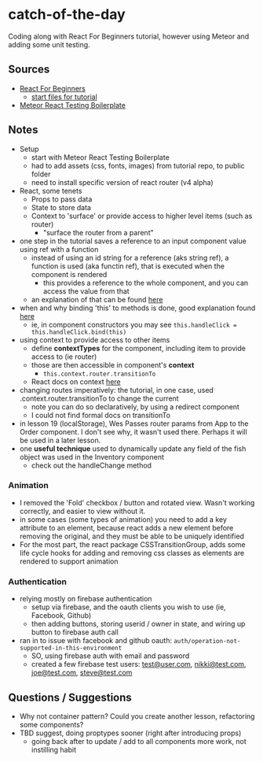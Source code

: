 # catch-of-the-day

Coding along with React For Beginners tutorial, however using Meteor and adding some unit testing.

## Sources
* [React For Beginners](https://reactforbeginners.com/)
    * [start files for tutorial](https://github.com/wesbos/React-For-Beginners-Starter-Files)
* [Meteor React Testing Boilerplate](https://github.com/sjm-practice/meteor-react-testing-bp)

## Notes
* Setup
    * start with Meteor React Testing Boilerplate
    * had to add assets (css, fonts, images) from tutorial repo, to public folder
    * need to install specific version of react router (v4 alpha)
* React, some tenets
    * Props to pass data
    * State to store data
    * Context to 'surface' or provide access to higher level items (such as router)
        * "surface the router from a parent"
* one step in the tutorial saves a reference to an input component value using ref with a function
    * instead of using an id string for a reference (aks string ref), a function is used (aka functin ref), that is executed when the component is rendered
        * this provides a reference to the whole component, and you can access the value from that
    * an explanation of that can be found [here](https://facebook.github.io/react/docs/refs-and-the-dom.html)
* when and why binding 'this' to methods is done, good explanation found [here](https://facebook.github.io/react/docs/handling-events.html)
    * ie, in component constructors you may see `this.handleClick = this.handleClick.bind(this)`
* using context to provide access to other items
    * define __contextTypes__ for the component, including item to provide access to (ie router)
    * those are then accessible in component's __context__
        * `this.context.router.transitionTo`
    * React docs on context [here](https://facebook.github.io/react/docs/context.html)
* changing routes imperatively: the tutorial, in one case, used .context.router.transitionTo to change the current 
    * note you can do so declaratively, by using a redirect component
    * I could not find formal docs on transitionTo
* in lesson 19 (localStorage), Wes Passes router params from App to the Order component. I don't see why, it wasn't used there. Perhaps it will be used in a later lesson.
* one __useful technique__ used to dynamically update any field of the fish object was used in the Inventory component
    * check out the handleChange method
### Animation
* I removed the 'Fold' checkbox / button and rotated view. Wasn't working correctly, and easier to view without it.
* in some cases (some types of animation) you need to add a key attribute to an element, because react adds a new element before removing the original, and they must be able to be uniquely identified
* For the most part, the react package CSSTransitionGroup, adds some life cycle hooks for adding and removing css classes as elements are rendered to support animation
### Authentication
* relying mostly on firebase authentication
    * setup via firebase, and the oauth clients you wish to use (ie, Facebook, Github)
    * then adding buttons, storing userid / owner in state, and wiring up button to firebase auth call
* ran in to issue with facebook and github oauth: `auth/operation-not-supported-in-this-environment`
    * SO, using firebase auth with email and password
    * created a few firebase test users: test@user.com, nikki@test.com, joe@test.com, steve@test.com
    
## Questions / Suggestions
* Why not container pattern? Could you create another lesson, refactoring some components?
* TBD suggest, doing proptypes sooner (right after introducing props)
    * going back after to update / add to all components more work, not instilling habit
